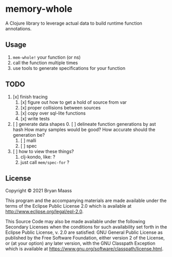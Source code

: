 # memory-whole

A Clojure library to leverage actual data to build runtime function annotations.

## Usage

1. `mem-whole!` your function (or ns)
2. call the function multiple times
3. use tools to generate specifications for your function

## TODO

1. [x] finish tracing
   1. [x] figure out how to get a hold of source from var
   2. [x] proper collisions between sources
   3. [x] copy over sql-lite functions
   4. [x] write tests
2. [ ] generate data shapes
   0. [ ] delineate function generations by ast hash
   How many samples would be good? How accurate should the generation be? 
   1. [ ] malli
   2. [ ] spec
3. [ ] how to view these things?
   1. clj-kondo, like:  ?
   2. just call `mem/spec-for` ?

## License

Copyright © 2021 Bryan Maass 

This program and the accompanying materials are made available under the
terms of the Eclipse Public License 2.0 which is available at
http://www.eclipse.org/legal/epl-2.0.

This Source Code may also be made available under the following Secondary
Licenses when the conditions for such availability set forth in the Eclipse
Public License, v. 2.0 are satisfied: GNU General Public License as published by
the Free Software Foundation, either version 2 of the License, or (at your
option) any later version, with the GNU Classpath Exception which is available
at https://www.gnu.org/software/classpath/license.html.
